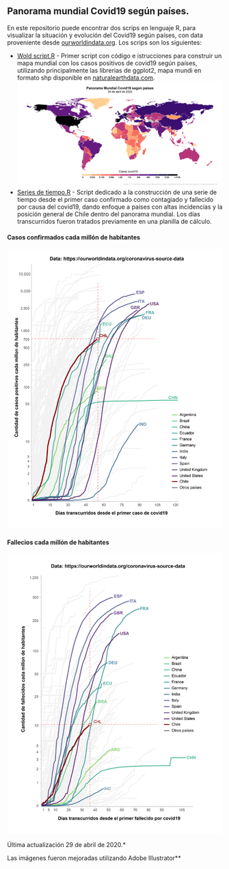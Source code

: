 ## Panorama mundial Covid19 según países.
En este repositorio puede encontrar dos scrips en lenguaje R, para visualizar la situación y evolución del Covid19 según países, con data proveniente desde [ourworldindata.org](https://ourworldindata.org/coronavirus-source-data). Los scrips son los siguientes:
* [Wold script.R](https://github.com/luis-fernandezt/Panorama-mundial-covid19-segun-paises/blob/master/R/Wold_script.R) - Primer script con código e istrucciones para construir un mapa mundial con los casos positivos de covid19 según países, utilizando principalmente las librerias de ggplot2, mapa mundi en formato shp disponible en [naturalearthdata.com](https://www.naturalearthdata.com/downloads/10m-cultural-vectors/).
![mapa](https://raw.githubusercontent.com/luis-fernandezt/Panorama-mundial-covid19-segun-paises/master/Graficos/Situacion_mundial_covid19-01.png)
* [ Series de tiempo.R](https://github.com/luis-fernandezt/Panorama-mundial-covid19-segun-paises/blob/master/R/Series_de_tiempo.R) - Script dedicado a la construcción de una serie de tiempo desde el primer caso confirmado como contagiado y fallecido por causa del covid19, dando enfoque a países con altas incidencias y la posición general de Chile dentro del panorama mundial. Los días transcurridos  fueron tratados previamente en una planilla de cálculo. 
#### **Casos confirmados cada millón de habitantes**
![casos_mill](https://raw.githubusercontent.com/luis-fernandezt/Panorama-mundial-covid19-segun-paises/master/Graficos/total_cases_per_million-01.png)
#### **Fallecios cada millón de habitantes**
![fall_mill](https://raw.githubusercontent.com/luis-fernandezt/Panorama-mundial-covid19-segun-paises/master/Graficos/total_deaths_per_million-01.png)

Última actualización 29 de abril de 2020.*

Las imágenes fueron mejoradas utilizando Adobe Illustrator**
